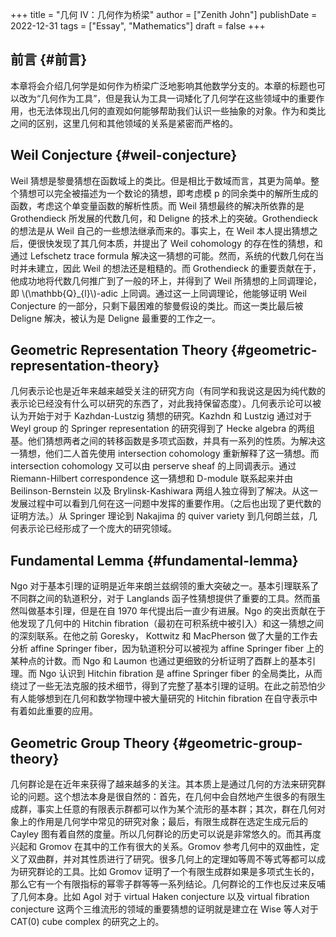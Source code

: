 +++
title = "几何 IV：几何作为桥梁"
author = ["Zenith John"]
publishDate = 2022-12-31
tags = ["Essay", "Mathematics"]
draft = false
+++

## 前言 {#前言}

本章将会介绍几何学是如何作为桥梁广泛地影响其他数学分支的。本章的标题也可以改为“几何作为工具”，但是我认为工具一词矮化了几何学在这些领域中的重要作用，也无法体现出几何的直观如何能够帮助我们认识一些抽象的对象。作为和类比之间的区别，这里几何和其他领域的关系是紧密而严格的。


## Weil Conjecture {#weil-conjecture}

Weil 猜想是黎曼猜想在函数域上的类比。但是相比于数域而言，其更为简单。整个猜想可以完全被描述为一个数论的猜想，即考虑模 p 的同余类中的解所生成的函数，考虑这个单变量函数的解析性质。而 Weil 猜想最终的解决所依靠的是 Grothendieck 所发展的代数几何，和 Deligne 的技术上的突破。Grothendieck 的想法是从 Weil 自己的一些想法继承而来的。事实上，在 Weil 本人提出猜想之后，便很快发现了其几何本质，并提出了 Weil cohomology 的存在性的猜想，和通过 Lefschetz trace formula 解决这一猜想的可能。然而，系统的代数几何在当时并未建立，因此 Weil 的想法还是粗糙的。而 Grothendieck 的重要贡献在于，他成功地将代数几何推广到了一般的环上，并得到了 Weil 所猜想的上同调理论，即 \\(\mathbb{Q}\_{l}\\)-adic 上同调。通过这一上同调理论，他能够证明 Weil Conjecture 的一部分，只剩下最困难的黎曼假设的类比。而这一类比最后被 Deligne 解决，被认为是 Deligne 最重要的工作之一。


## Geometric Representation Theory {#geometric-representation-theory}

几何表示论也是近年来越来越受关注的研究方向（有同学和我说这是因为纯代数的表示论已经没有什么可以研究的东西了，对此我持保留态度）。几何表示论可以被认为开始于对于 Kazhdan-Lustzig 猜想的研究。Kazhdn 和 Lustzig 通过对于 Weyl group 的 Springer representation 的研究得到了 Hecke algebra 的两组基。他们猜想两者之间的转移函数是多项式函数，并具有一系列的性质。为解决这一猜想，他们二人首先使用 intersection cohomology 重新解释了这一猜想。而 intersection cohomology 又可以由 perserve sheaf 的上同调表示。通过 Riemann-Hilbert correspondence 这一猜想和 D-module 联系起来并由 Beilinson-Bernstein 以及 Brylinsk-Kashiwara 两组人独立得到了解决。从这一发展过程中可以看到几何在这一问题中发挥的重要作用。（之后也出现了更代数的证明方法。）从 Springer 理论到 Nakajima 的 quiver variety 到几何朗兰兹，几何表示论已经形成了一个庞大的研究领域。


## Fundamental Lemma {#fundamental-lemma}

Ngo 对于基本引理的证明是近年来朗兰兹纲领的重大突破之一。基本引理联系了不同群之间的轨道积分，对于 Langlands 函子性猜想提供了重要的工具。然而虽然叫做基本引理，但是在自 1970 年代提出后一直少有进展。Ngo 的突出贡献在于他发现了几何中的 Hitchin fibration（最初在可积系统中被引入）和这一猜想之间的深刻联系。在他之前 Goresky， Kottwitz 和 MacPherson 做了大量的工作去分析 affine Springer fiber，因为轨道积分可以被视为 affine Springer fiber 上的某种点的计数。而 Ngo 和 Laumon 也通过更细致的分析证明了酉群上的基本引理。而 Ngo 认识到 Hitchin fibration 是 affine Springer fiber 的全局类比，从而绕过了一些无法克服的技术细节，得到了完整了基本引理的证明。在此之前恐怕少有人能够想到在几何和数学物理中被大量研究的 Hitchin fibration 在自守表示中有着如此重要的应用。


## Geometric Group Theory {#geometric-group-theory}

几何群论是在近年来获得了越来越多的关注。其本质上是通过几何的方法来研究群论的问题。这个想法本身是很自然的：首先，在几何中会自然地产生很多的有限生成群，事实上任意的有限表示群都可以作为某个流形的基本群；其次，群在几何对象上的作用是几何学中常见的研究对象；最后，有限生成群在选定生成元后的 Cayley 图有着自然的度量。所以几何群论的历史可以说是非常悠久的。而其再度兴起和 Gromov 在其中的工作有很大的关系。Gromov 参考几何中的双曲性，定义了双曲群，并对其性质进行了研究。很多几何上的定理如等周不等式等都可以成为研究群论的工具。比如 Gromov 证明了一个有限生成群如果是多项式生长的，那么它有一个有限指标的幂零子群等等一系列结论。几何群论的工作也反过来反哺了几何本身。比如 Agol 对于 virtual Haken conjecture 以及 virtual fibration conjecture 这两个三维流形的领域的重要猜想的证明就是建立在 Wise 等人对于 CAT(0) cube complex 的研究之上的。
